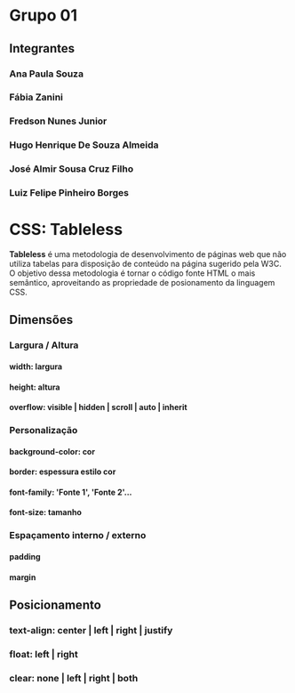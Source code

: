 # Grupo 01
## Integrantes
### Ana Paula Souza
### Fábia Zanini
### Fredson Nunes Junior
### Hugo Henrique De Souza Almeida
### José Almir Sousa Cruz Filho
### Luiz Felipe Pinheiro Borges

# CSS: Tableless
**Tableless** é uma metodologia de desenvolvimento de páginas web que não utiliza tabelas para disposição de conteúdo na página sugerido pela W3C. 
O objetivo dessa metodologia é tornar o código fonte HTML o mais semântico, aproveitando as propriedade de posionamento da linguagem CSS.

## Dimensões
### Largura / Altura
#### width: largura
#### height: altura
#### overflow: visible | hidden | scroll | auto | inherit

### Personalização
#### background-color: cor
#### border: espessura estilo cor
#### font-family: 'Fonte 1', 'Fonte 2'...
#### font-size: tamanho

### Espaçamento interno / externo
#### padding
#### margin

## Posicionamento
### text-align: center | left | right | justify
### float: left | right
### clear: none | left | right | both
